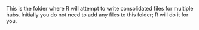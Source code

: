 This is the folder where R will attempt to write consolidated files for multiple hubs. 
Initially you do not need to add any files to this folder; R will do it for you.
